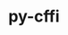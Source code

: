 ---
title: "py-cffi"
layout: cache
categories: [package, develop-2023-08-20]
meta: {"versions": ["1.15.1"], "compilers": ["apple-clang@=14.0.0", "gcc@=11.1.0", "gcc@=11.3.0", "gcc@=7.3.1", "gcc@=7.5.0", "oneapi@=2023.2.0"], "oss": ["amzn2", "ubuntu18.04", "ubuntu20.04", "ubuntu22.04", "ventura"], "platforms": ["darwin", "linux"], "targets": ["aarch64", "neoverse_n1", "ppc64le", "x86_64", "x86_64_v3"], "stacks": ["aws-isc", "aws-isc-aarch64", "data-vis-sdk", "e4s", "e4s-oneapi", "e4s-power", "ml-darwin-aarch64-mps", "ml-linux-x86_64-cpu", "ml-linux-x86_64-cuda", "ml-linux-x86_64-rocm", "radiuss", "root"], "num_specs": 19, "num_specs_by_stack": {"root": 19, "ml-darwin-aarch64-mps": 1, "aws-isc-aarch64": 2, "aws-isc": 1, "radiuss": 3, "e4s-power": 5, "e4s-oneapi": 1, "data-vis-sdk": 1, "e4s": 4, "ml-linux-x86_64-cuda": 1, "ml-linux-x86_64-rocm": 1, "ml-linux-x86_64-cpu": 1}}
spec_details: [{"hash": "5pye6chjkuqvivdorptleathqjqroxjr", "compiler": "apple-clang@=14.0.0", "versions": ["1.15.1"], "os": "ventura", "platform": "darwin", "target": "aarch64", "variants": ["build_system=python_pip"], "stacks": ["root", "ml-darwin-aarch64-mps"], "size": "-", "tarball": "https://binaries.spack.io/releases/develop-2023-08-20/build_cache/darwin-ventura-aarch64/apple-clang-14.0.0/py-cffi-1.15.1/darwin-ventura-aarch64-apple-clang-14.0.0-py-cffi-1.15.1-5pye6chjkuqvivdorptleathqjqroxjr.spack"}, {"hash": "guoj4rrwfra3hh2mzww5bwt5oztp65dp", "compiler": "gcc@=7.3.1", "versions": ["1.15.1"], "os": "amzn2", "platform": "linux", "target": "aarch64", "variants": ["build_system=python_pip"], "stacks": ["root", "aws-isc-aarch64"], "size": "-", "tarball": "https://binaries.spack.io/releases/develop-2023-08-20/build_cache/linux-amzn2-aarch64/gcc-7.3.1/py-cffi-1.15.1/linux-amzn2-aarch64-gcc-7.3.1-py-cffi-1.15.1-guoj4rrwfra3hh2mzww5bwt5oztp65dp.spack"}, {"hash": "7gzbx2smzt3uzy6ulwth6qwmovbv6qbv", "compiler": "gcc@=7.3.1", "versions": ["1.15.1"], "os": "amzn2", "platform": "linux", "target": "neoverse_n1", "variants": ["build_system=python_pip"], "stacks": ["root", "aws-isc-aarch64"], "size": "-", "tarball": "https://binaries.spack.io/releases/develop-2023-08-20/build_cache/linux-amzn2-neoverse_n1/gcc-7.3.1/py-cffi-1.15.1/linux-amzn2-neoverse_n1-gcc-7.3.1-py-cffi-1.15.1-7gzbx2smzt3uzy6ulwth6qwmovbv6qbv.spack"}, {"hash": "ux2ctcyrmtynnucc7cr5gmma4eq7bfm7", "compiler": "gcc@=7.3.1", "versions": ["1.15.1"], "os": "amzn2", "platform": "linux", "target": "x86_64_v3", "variants": ["build_system=python_pip"], "stacks": ["aws-isc", "root"], "size": "-", "tarball": "https://binaries.spack.io/releases/develop-2023-08-20/build_cache/linux-amzn2-x86_64_v3/gcc-7.3.1/py-cffi-1.15.1/linux-amzn2-x86_64_v3-gcc-7.3.1-py-cffi-1.15.1-ux2ctcyrmtynnucc7cr5gmma4eq7bfm7.spack"}, {"hash": "6adfphn3gzyxflp3anxtdt3gyrok4lfg", "compiler": "gcc@=7.5.0", "versions": ["1.15.1"], "os": "ubuntu18.04", "platform": "linux", "target": "x86_64_v3", "variants": ["build_system=python_pip"], "stacks": ["radiuss", "root"], "size": "-", "tarball": "https://binaries.spack.io/releases/develop-2023-08-20/build_cache/linux-ubuntu18.04-x86_64_v3/gcc-7.5.0/py-cffi-1.15.1/linux-ubuntu18.04-x86_64_v3-gcc-7.5.0-py-cffi-1.15.1-6adfphn3gzyxflp3anxtdt3gyrok4lfg.spack"}, {"hash": "awxp3j7p2eu3egxg4qmkpriluzeddyyi", "compiler": "gcc@=7.5.0", "versions": ["1.15.1"], "os": "ubuntu18.04", "platform": "linux", "target": "x86_64_v3", "variants": ["build_system=python_pip"], "stacks": ["radiuss", "root"], "size": "-", "tarball": "https://binaries.spack.io/releases/develop-2023-08-20/build_cache/linux-ubuntu18.04-x86_64_v3/gcc-7.5.0/py-cffi-1.15.1/linux-ubuntu18.04-x86_64_v3-gcc-7.5.0-py-cffi-1.15.1-awxp3j7p2eu3egxg4qmkpriluzeddyyi.spack"}, {"hash": "7x4kbsi4ralswercg4modd4ox2hgvpza", "compiler": "gcc@=7.5.0", "versions": ["1.15.1"], "os": "ubuntu18.04", "platform": "linux", "target": "x86_64_v3", "variants": ["build_system=python_pip"], "stacks": ["radiuss", "root"], "size": "-", "tarball": "https://binaries.spack.io/releases/develop-2023-08-20/build_cache/linux-ubuntu18.04-x86_64_v3/gcc-7.5.0/py-cffi-1.15.1/linux-ubuntu18.04-x86_64_v3-gcc-7.5.0-py-cffi-1.15.1-7x4kbsi4ralswercg4modd4ox2hgvpza.spack"}, {"hash": "glsz5o55a4fxhu3d5fq53iumtaniu4o7", "compiler": "gcc@=11.1.0", "versions": ["1.15.1"], "os": "ubuntu20.04", "platform": "linux", "target": "ppc64le", "variants": ["build_system=python_pip"], "stacks": ["root", "e4s-power"], "size": "-", "tarball": "https://binaries.spack.io/releases/develop-2023-08-20/build_cache/linux-ubuntu20.04-ppc64le/gcc-11.1.0/py-cffi-1.15.1/linux-ubuntu20.04-ppc64le-gcc-11.1.0-py-cffi-1.15.1-glsz5o55a4fxhu3d5fq53iumtaniu4o7.spack"}, {"hash": "7ygmuoaocpp53k4iglhon5z6yskh4ksg", "compiler": "gcc@=11.1.0", "versions": ["1.15.1"], "os": "ubuntu20.04", "platform": "linux", "target": "ppc64le", "variants": ["build_system=python_pip"], "stacks": ["root", "e4s-power"], "size": "-", "tarball": "https://binaries.spack.io/releases/develop-2023-08-20/build_cache/linux-ubuntu20.04-ppc64le/gcc-11.1.0/py-cffi-1.15.1/linux-ubuntu20.04-ppc64le-gcc-11.1.0-py-cffi-1.15.1-7ygmuoaocpp53k4iglhon5z6yskh4ksg.spack"}, {"hash": "acjy3ginezh6a3j22mbxxyy2enpzzopp", "compiler": "gcc@=11.1.0", "versions": ["1.15.1"], "os": "ubuntu20.04", "platform": "linux", "target": "ppc64le", "variants": ["build_system=python_pip"], "stacks": ["root", "e4s-power"], "size": "-", "tarball": "https://binaries.spack.io/releases/develop-2023-08-20/build_cache/linux-ubuntu20.04-ppc64le/gcc-11.1.0/py-cffi-1.15.1/linux-ubuntu20.04-ppc64le-gcc-11.1.0-py-cffi-1.15.1-acjy3ginezh6a3j22mbxxyy2enpzzopp.spack"}, {"hash": "nblsuds7yrpwyvereybkohjrqd7afnu6", "compiler": "gcc@=11.1.0", "versions": ["1.15.1"], "os": "ubuntu20.04", "platform": "linux", "target": "ppc64le", "variants": ["build_system=python_pip"], "stacks": ["root", "e4s-power"], "size": "-", "tarball": "https://binaries.spack.io/releases/develop-2023-08-20/build_cache/linux-ubuntu20.04-ppc64le/gcc-11.1.0/py-cffi-1.15.1/linux-ubuntu20.04-ppc64le-gcc-11.1.0-py-cffi-1.15.1-nblsuds7yrpwyvereybkohjrqd7afnu6.spack"}, {"hash": "m3t6yu7yzdctgm2ttksgq33zqcdilm47", "compiler": "gcc@=11.1.0", "versions": ["1.15.1"], "os": "ubuntu20.04", "platform": "linux", "target": "ppc64le", "variants": ["build_system=python_pip"], "stacks": ["root", "e4s-power"], "size": "-", "tarball": "https://binaries.spack.io/releases/develop-2023-08-20/build_cache/linux-ubuntu20.04-ppc64le/gcc-11.1.0/py-cffi-1.15.1/linux-ubuntu20.04-ppc64le-gcc-11.1.0-py-cffi-1.15.1-m3t6yu7yzdctgm2ttksgq33zqcdilm47.spack"}, {"hash": "3jyolal6pa5vdmuwkw26whjdwbcpx3pd", "compiler": "oneapi@=2023.2.0", "versions": ["1.15.1"], "os": "ubuntu20.04", "platform": "linux", "target": "x86_64", "variants": ["build_system=python_pip"], "stacks": ["e4s-oneapi", "root"], "size": "-", "tarball": "https://binaries.spack.io/releases/develop-2023-08-20/build_cache/linux-ubuntu20.04-x86_64/oneapi-2023.2.0/py-cffi-1.15.1/linux-ubuntu20.04-x86_64-oneapi-2023.2.0-py-cffi-1.15.1-3jyolal6pa5vdmuwkw26whjdwbcpx3pd.spack"}, {"hash": "ticeuc7ubznbsxbnpz22p2rhprse6czj", "compiler": "gcc@=11.1.0", "versions": ["1.15.1"], "os": "ubuntu20.04", "platform": "linux", "target": "x86_64_v3", "variants": ["build_system=python_pip"], "stacks": ["root", "data-vis-sdk"], "size": "-", "tarball": "https://binaries.spack.io/releases/develop-2023-08-20/build_cache/linux-ubuntu20.04-x86_64_v3/gcc-11.1.0/py-cffi-1.15.1/linux-ubuntu20.04-x86_64_v3-gcc-11.1.0-py-cffi-1.15.1-ticeuc7ubznbsxbnpz22p2rhprse6czj.spack"}, {"hash": "auspvlq3pstgtx7gi6kq7g2tnrjm6zkz", "compiler": "gcc@=11.1.0", "versions": ["1.15.1"], "os": "ubuntu20.04", "platform": "linux", "target": "x86_64_v3", "variants": ["build_system=python_pip"], "stacks": ["root", "e4s"], "size": "-", "tarball": "https://binaries.spack.io/releases/develop-2023-08-20/build_cache/linux-ubuntu20.04-x86_64_v3/gcc-11.1.0/py-cffi-1.15.1/linux-ubuntu20.04-x86_64_v3-gcc-11.1.0-py-cffi-1.15.1-auspvlq3pstgtx7gi6kq7g2tnrjm6zkz.spack"}, {"hash": "ymylvczrgm6jh5gru5ikewf3wjl36i5i", "compiler": "gcc@=11.1.0", "versions": ["1.15.1"], "os": "ubuntu20.04", "platform": "linux", "target": "x86_64_v3", "variants": ["build_system=python_pip"], "stacks": ["root", "e4s"], "size": "-", "tarball": "https://binaries.spack.io/releases/develop-2023-08-20/build_cache/linux-ubuntu20.04-x86_64_v3/gcc-11.1.0/py-cffi-1.15.1/linux-ubuntu20.04-x86_64_v3-gcc-11.1.0-py-cffi-1.15.1-ymylvczrgm6jh5gru5ikewf3wjl36i5i.spack"}, {"hash": "ik3o3pcuaqbrpqaqzctexkzuwnqm5kgq", "compiler": "gcc@=11.1.0", "versions": ["1.15.1"], "os": "ubuntu20.04", "platform": "linux", "target": "x86_64_v3", "variants": ["build_system=python_pip"], "stacks": ["root", "e4s"], "size": "-", "tarball": "https://binaries.spack.io/releases/develop-2023-08-20/build_cache/linux-ubuntu20.04-x86_64_v3/gcc-11.1.0/py-cffi-1.15.1/linux-ubuntu20.04-x86_64_v3-gcc-11.1.0-py-cffi-1.15.1-ik3o3pcuaqbrpqaqzctexkzuwnqm5kgq.spack"}, {"hash": "2pzvjlqgnr2sy5pkse5s6rql753iozzh", "compiler": "gcc@=11.1.0", "versions": ["1.15.1"], "os": "ubuntu20.04", "platform": "linux", "target": "x86_64_v3", "variants": ["build_system=python_pip"], "stacks": ["root", "e4s"], "size": "-", "tarball": "https://binaries.spack.io/releases/develop-2023-08-20/build_cache/linux-ubuntu20.04-x86_64_v3/gcc-11.1.0/py-cffi-1.15.1/linux-ubuntu20.04-x86_64_v3-gcc-11.1.0-py-cffi-1.15.1-2pzvjlqgnr2sy5pkse5s6rql753iozzh.spack"}, {"hash": "pkekcyzzhhebymqo6comyivfr7rrratk", "compiler": "gcc@=11.3.0", "versions": ["1.15.1"], "os": "ubuntu22.04", "platform": "linux", "target": "x86_64_v3", "variants": ["build_system=python_pip"], "stacks": ["root", "ml-linux-x86_64-cuda", "ml-linux-x86_64-rocm", "ml-linux-x86_64-cpu"], "size": "-", "tarball": "https://binaries.spack.io/releases/develop-2023-08-20/build_cache/linux-ubuntu22.04-x86_64_v3/gcc-11.3.0/py-cffi-1.15.1/linux-ubuntu22.04-x86_64_v3-gcc-11.3.0-py-cffi-1.15.1-pkekcyzzhhebymqo6comyivfr7rrratk.spack"}]
---